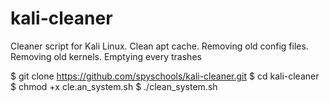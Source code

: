 # kali-cleaner
Cleaner script for Kali Linux. Clean apt cache. Removing old config files. Removing old kernels. Emptying every trashes

$ git clone https://github.com/spyschools/kali-cleaner.git
$ cd kali-cleaner
$ chmod +x cle.an_system.sh
$ ./clean_system.sh
